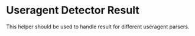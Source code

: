 Useragent Detector Result
=========================

This helper should be used to handle result for different useragent parsers.

